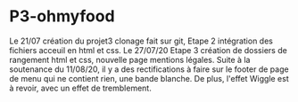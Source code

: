 # P3-ohmyfood
Le 21/07 création du projet3 clonage fait sur git,
Etape 2 intégration des fichiers acceuil en html et css.
Le 27/07/20 Etape 3 création de dossiers de rangement html et  css, nouvelle page mentions légales.
Suite à la soutenance du 11/08/20, il y a des rectifications à faire sur le footer de page de menu qui ne contient rien, une bande blanche.
De plus, l'effet Wiggle est à revoir, avec un effet de tremblement.

